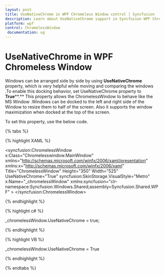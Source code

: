 ```yaml
---
layout: post
title: UseNativeChrome in WPF Chromeless Window control | Syncfusion
description: Learn about UseNativeChrome support in Syncfusion WPF Chromeless Window control, its elements and more details.
platform: wpf
control: ChromelessWindow
 documentation: ug
---
```

# UseNativeChrome in WPF Chromeless Window

Windows can be arranged side by side by using **UseNativeChrome** property, which is very helpful while moving and comparing the windows .To enable this docking behavior, set UseNativeChrome property to **True****.** This property allows the ChromelessWindow to behave like the MS Window .Windows can be docked to the left and right side of the Window to resize them to half of the screen. Also it supports the window maximization when docked at the top of the screen.

To set this property, use the below code.

{% tabs %}

{% highlight XAML %}

<syncfusion:ChromelessWindow x:Class="Chromelesswindow.MainWindow"
xmlns="http://schemas.microsoft.com/winfx/2006/xaml/presentation"
xmlns:x="http://schemas.microsoft.com/winfx/2006/xaml"
Title="ChromelessWindow" Height="350" Width="525"  UseNativeChrome="True"   syncfusion:SkinStorage.VisualStyle="Metro" 
x:Name="_chromelessWindow" xmlns:syncfusion="clr-namespace:Syncfusion.Windows.Shared;assembly=Syncfusion.Shared.WPF"  >
</syncfusion:ChromelessWindow>

{% endhighlight %}

{% highlight c# %}

_chromelessWindow.UseNativeChrome = true;

{% endhighlight %}

{% highlight VB %}

_chromelessWindow.UseNativeChrome = True

{% endhighlight %}

{% endtabs %}
